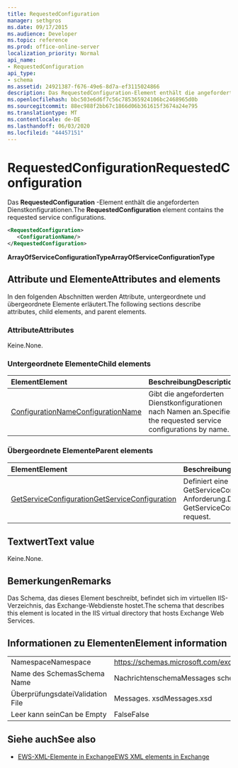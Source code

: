 ```yaml
---
title: RequestedConfiguration
manager: sethgros
ms.date: 09/17/2015
ms.audience: Developer
ms.topic: reference
ms.prod: office-online-server
localization_priority: Normal
api_name:
- RequestedConfiguration
api_type:
- schema
ms.assetid: 24921387-f676-49e6-8d7a-ef3115024866
description: Das RequestedConfiguration-Element enthält die angeforderten Dienstkonfigurationen.
ms.openlocfilehash: bbc503e6d6f7c56c785365924106bc2468965d0b
ms.sourcegitcommit: 88ec988f2bb67c1866d06b361615f3674a24e795
ms.translationtype: MT
ms.contentlocale: de-DE
ms.lasthandoff: 06/03/2020
ms.locfileid: "44457151"
---
```

# <a name="requestedconfiguration"></a><span data-ttu-id="981e3-103">RequestedConfiguration</span><span class="sxs-lookup"><span data-stu-id="981e3-103">RequestedConfiguration</span></span>

<span data-ttu-id="981e3-104">Das **RequestedConfiguration** -Element enthält die angeforderten Dienstkonfigurationen.</span><span class="sxs-lookup"><span data-stu-id="981e3-104">The **RequestedConfiguration** element contains the requested service configurations.</span></span> 
  
```XML
<RequestedConfiguration>
   <ConfigurationName/>
</RequestedConfiguration>
```

 <span data-ttu-id="981e3-105">**ArrayOfServiceConfigurationType**</span><span class="sxs-lookup"><span data-stu-id="981e3-105">**ArrayOfServiceConfigurationType**</span></span>
## <a name="attributes-and-elements"></a><span data-ttu-id="981e3-106">Attribute und Elemente</span><span class="sxs-lookup"><span data-stu-id="981e3-106">Attributes and elements</span></span>

<span data-ttu-id="981e3-107">In den folgenden Abschnitten werden Attribute, untergeordnete und übergeordnete Elemente erläutert.</span><span class="sxs-lookup"><span data-stu-id="981e3-107">The following sections describe attributes, child elements, and parent elements.</span></span>
  
### <a name="attributes"></a><span data-ttu-id="981e3-108">Attribute</span><span class="sxs-lookup"><span data-stu-id="981e3-108">Attributes</span></span>

<span data-ttu-id="981e3-109">Keine.</span><span class="sxs-lookup"><span data-stu-id="981e3-109">None.</span></span>
  
### <a name="child-elements"></a><span data-ttu-id="981e3-110">Untergeordnete Elemente</span><span class="sxs-lookup"><span data-stu-id="981e3-110">Child elements</span></span>

|<span data-ttu-id="981e3-111">**Element**</span><span class="sxs-lookup"><span data-stu-id="981e3-111">**Element**</span></span>|<span data-ttu-id="981e3-112">**Beschreibung**</span><span class="sxs-lookup"><span data-stu-id="981e3-112">**Description**</span></span>|
|:-----|:-----|
|[<span data-ttu-id="981e3-113">ConfigurationName</span><span class="sxs-lookup"><span data-stu-id="981e3-113">ConfigurationName</span></span>](configurationname.md) <br/> |<span data-ttu-id="981e3-114">Gibt die angeforderten Dienstkonfigurationen nach Namen an.</span><span class="sxs-lookup"><span data-stu-id="981e3-114">Specifies the requested service configurations by name.</span></span>  <br/> |
   
### <a name="parent-elements"></a><span data-ttu-id="981e3-115">Übergeordnete Elemente</span><span class="sxs-lookup"><span data-stu-id="981e3-115">Parent elements</span></span>

|<span data-ttu-id="981e3-116">**Element**</span><span class="sxs-lookup"><span data-stu-id="981e3-116">**Element**</span></span>|<span data-ttu-id="981e3-117">**Beschreibung**</span><span class="sxs-lookup"><span data-stu-id="981e3-117">**Description**</span></span>|
|:-----|:-----|
|[<span data-ttu-id="981e3-118">GetServiceConfiguration</span><span class="sxs-lookup"><span data-stu-id="981e3-118">GetServiceConfiguration</span></span>](getserviceconfiguration.md) <br/> |<span data-ttu-id="981e3-119">Definiert eine GetServiceConfiguration-Anforderung.</span><span class="sxs-lookup"><span data-stu-id="981e3-119">Defines a GetServiceConfiguration request.</span></span>  <br/> |
   
## <a name="text-value"></a><span data-ttu-id="981e3-120">Textwert</span><span class="sxs-lookup"><span data-stu-id="981e3-120">Text value</span></span>

<span data-ttu-id="981e3-121">Keine.</span><span class="sxs-lookup"><span data-stu-id="981e3-121">None.</span></span>
  
## <a name="remarks"></a><span data-ttu-id="981e3-122">Bemerkungen</span><span class="sxs-lookup"><span data-stu-id="981e3-122">Remarks</span></span>

<span data-ttu-id="981e3-123">Das Schema, das dieses Element beschreibt, befindet sich im virtuellen IIS-Verzeichnis, das Exchange-Webdienste hostet.</span><span class="sxs-lookup"><span data-stu-id="981e3-123">The schema that describes this element is located in the IIS virtual directory that hosts Exchange Web Services.</span></span>
  
## <a name="element-information"></a><span data-ttu-id="981e3-124">Informationen zu Elementen</span><span class="sxs-lookup"><span data-stu-id="981e3-124">Element information</span></span>

|||
|:-----|:-----|
|<span data-ttu-id="981e3-125">Namespace</span><span class="sxs-lookup"><span data-stu-id="981e3-125">Namespace</span></span>  <br/> |https://schemas.microsoft.com/exchange/services/2006/messages  <br/> |
|<span data-ttu-id="981e3-126">Name des Schemas</span><span class="sxs-lookup"><span data-stu-id="981e3-126">Schema Name</span></span>  <br/> |<span data-ttu-id="981e3-127">Nachrichtenschema</span><span class="sxs-lookup"><span data-stu-id="981e3-127">Messages schema</span></span>  <br/> |
|<span data-ttu-id="981e3-128">Überprüfungsdatei</span><span class="sxs-lookup"><span data-stu-id="981e3-128">Validation File</span></span>  <br/> |<span data-ttu-id="981e3-129">Messages. xsd</span><span class="sxs-lookup"><span data-stu-id="981e3-129">Messages.xsd</span></span>  <br/> |
|<span data-ttu-id="981e3-130">Leer kann sein</span><span class="sxs-lookup"><span data-stu-id="981e3-130">Can be Empty</span></span>  <br/> |<span data-ttu-id="981e3-131">False</span><span class="sxs-lookup"><span data-stu-id="981e3-131">False</span></span>  <br/> |
   
## <a name="see-also"></a><span data-ttu-id="981e3-132">Siehe auch</span><span class="sxs-lookup"><span data-stu-id="981e3-132">See also</span></span>



- [<span data-ttu-id="981e3-133">EWS-XML-Elemente in Exchange</span><span class="sxs-lookup"><span data-stu-id="981e3-133">EWS XML elements in Exchange</span></span>](ews-xml-elements-in-exchange.md)

